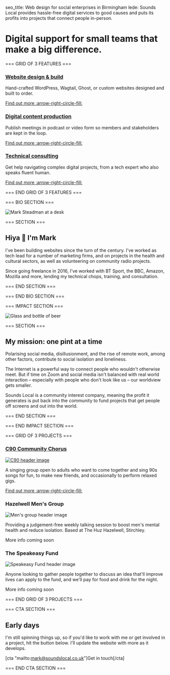 seo_title: Web design for social enterprises in Birmingham
lede: Sounds Local provides hassle-free digital services to good causes and puts its profits into projects that connect people in-person.

# Digital support for small teams that make a big difference.

=== GRID OF 3 FEATURES ===

### [Website design & build](/websites/)

Hand-crafted WordPress, Wagtail, Ghost, or custom websites designed and built to order.

[Find out more :arrow-right-circle-fill:](/websites/)

### [Digital content production](/production/)

Publish meetings in podcast or video form so members and stakeholders are kept in the loop.

[Find out more :arrow-right-circle-fill:](/production/)

### [Technical consulting](/consulting/)

Get help navigating complex digital projects, from a tech expert who also speaks fluent human.

[Find out more :arrow-right-circle-fill:](/consulting/)

=== END GRID OF 3 FEATURES ===

=== BIO SECTION ===

![Mark Steadman at a desk](img/mark-desk.png)

=== SECTION ===

## Hiya 👋 I'm Mark

I've been building websites since the turn of the century. I've worked as tech lead for a number of marketing firms, and on projects in the health and cultural sectors, as well as volunteering on community radio projects.

Since going freelance in 2016, I've worked with BT Sport, the BBC, Amazon, Mozilla and more, lending my technical chops, training, and consultation.

=== END SECTION ===

=== END BIO SECTION ===

=== IMPACT SECTION ===

![Glass and bottle of beer](img/beer.png)

=== SECTION ===

## My mission: one pint at a time

Polarising social media, disillusionment, and the rise of remote work, among other factors, contribute to social isolation and loneliness.

The Internet is a powerful way to connect people who wouldn't otherwise meet. But if time on Zoom and social media isn't balanced with real world interaction – especially with people who don't look like us – our worldview gets smaller.

Sounds Local is a community interest company, meaning the profit it generates is put back into the community to fund projects that get people off screens and out into the world.

=== END SECTION ===

=== END IMPACT SECTION ===

=== GRID OF 3 PROJECTS ===

### [C90 Community Chorus](/c90/)

[![C90 header image](img/frontpage-c90.jpg)](/c90/)

A singing group open to adults who want to come together and sing 90s songs for fun, to make new friends, and occasionally to perform relaxed gigs.

[Find out more :arrow-right-circle-fill:](/c90/)

### Hazelwell Men's Group

![Men's group header image](img/frontpage-mensgroup.jpg)

Providing a judgement-free weekly talking session to boost men's mental health and reduce isolation. Based at The Huz Hazelwell, Stirchley.

More info coming soon

### The Speakeasy Fund
![Speakeasy Fund header image](img/frontpage-speakeasy.jpg)

Anyone looking to gather people together to discuss an idea that'll improve lives can apply to the fund, and we'll pay for food and drink for the night.

More info coming soon

=== END GRID OF 3 PROJECTS ===

=== CTA SECTION ===

## Early days

I'm still spinning things up, so if you'd like to work with me or get involved in a project, hit the button below. I'll update the website with more as it develops.

[cta "mailto:mark@soundslocal.co.uk"]Get in touch[/cta]

=== END CTA SECTION ===
